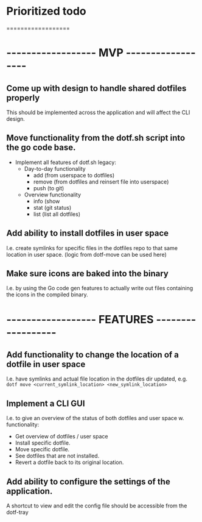 # Prioritized todo
==================

# ------------------ MVP ------------------ 
## Come up with design to handle shared dotfiles properly
This should be implemented across the application and will affect the CLI design.

## Move functionality from the dotf.sh script into the go code base.
- Implement all features of dotf.sh legacy:
	- Day-to-day functionality
		- add		(from userspace to dotfiles)
		- remove	(from dotfiles and reinsert file into userspace)
		- push		(to git)
	- Overview functionality
		- info (show 
		- stat (git status)
		- list (list all dotfiles)

## Add ability to install dotfiles in user space
I.e. create symlinks for specific files in the dotfiles repo to that same location in user
space. (logic from dotf-move can be used here)

## Make sure icons are baked into the binary
I.e. by using the Go code gen features to actually write out files containing the icons in the
compiled binary.


# ------------------ FEATURES ------------------ 
## Add functionality to change the location of a dotfile in user space 
I.e. have symlinks and actual file location in the dotfiles dir updated, e.g. `dotf move
<current_symlink_location> <new_symlink_location>`

## Implement a CLI GUI 
I.e. to give an overview of the status of both dotfiles and user space w. functionality:
- Get overview of dotfiles / user space
- Install specific dotfile.
- Move specific dotfile.
- See dotfiles that are not installed.
- Revert a dotfile back to its original location.

## Add ability to configure the settings of the application.
A shortcut to view and edit the config file should be accessible from the dotf-tray
